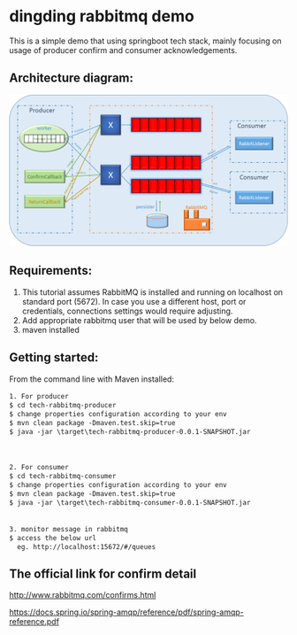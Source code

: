 # dingding rabbitmq demo

This is a simple demo that using springboot tech stack, mainly focusing on usage of producer confirm and consumer acknowledgements.


Architecture diagram:
-------------------
![image](https://github.com/weixuan2008/dingding-rabbitmq-demo/blob/master/dingding%20rabbitmq.png)


Requirements: 
-------------------
1. This tutorial assumes RabbitMQ is installed and running on localhost on standard port (5672).
   In case you use a different host, port or credentials, connections settings would require adjusting.
2. Add appropriate rabbitmq user that will be used by below demo.
3. maven installed




Getting started:
-------------------	

From the command line with Maven installed:

	1. For producer
	$ cd tech-rabbitmq-producer
	$ change properties configuration according to your env
	$ mvn clean package -Dmaven.test.skip=true
	$ java -jar \target\tech-rabbitmq-producer-0.0.1-SNAPSHOT.jar
	


	2. For consumer
	$ cd tech-rabbitmq-consumer
	$ change properties configuration according to your env
	$ mvn clean package -Dmaven.test.skip=true
	$ java -jar \target\tech-rabbitmq-consumer-0.0.1-SNAPSHOT.jar


	3. monitor message in rabbitmq
	$ access the below url
	  eg. http://localhost:15672/#/queues
	



The official link for confirm detail
-------------------
http://www.rabbitmq.com/confirms.html

https://docs.spring.io/spring-amqp/reference/pdf/spring-amqp-reference.pdf
